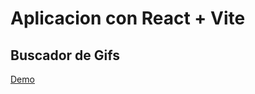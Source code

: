 # Aplicacion con React + Vite

## Buscador de Gifs

[Demo](https://alfredocrdev-gifexpert.netlify.app/)